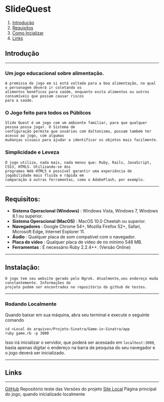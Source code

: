 # SlideQuest

1. [Introdução](#introdução)
2. [Requisitos](#requisitos)
3. [Como Incializar](#instalação)
4. [Links](#links)

## Introdução

---
### Um jogo educacional sobre alimentação.

    A premissa do jogo em si está voltada para a boa alimentação, no qual o personagem deverá ir coletando os
    alimentos benéficos para saúde, enquanto evita alimentos ou outros consumíveis que possam causar riscos 
    para a saúde.
    
### O Jogo feito para todos os Públicos

    Slide Quest é um jogo com um ambiente familiar, para que qualquer pessoa possa jogar. O Sistema de 
    configuração permite que usuários com daltonismo, possam também ter acesso ao jogo, com algumas 
    mudanças visuais para ajudar a identificar os objetos mais facilmente.
    
### Simplicidade e Leveza
    
    O jogo utiliza, nada mais, nada menos que: Ruby, Rails, JavaScript, CSS3, HTML5. Utilizando-se dos
    programas Web HTML5 é possível garantir uma experiência de jogabilidade mais fluida e rápida em 
    comparação à outras ferramentas, como o AdobeFlash, por exemplo.
    
---

## Requisitos:

- **Sistema Operacional (Windows)** : Windows Vista, Windows 7, Windows 8.1 ou superior.
- **Sistema Operacional (MacOS)** : MacOS 10.0 Cheetah ou superior.
- **Navegadores** : Google Chrome 54+, Mozilla Firefox 52+, Safari, Microsoft Edge, Internet Explorer 11.
- **Áudio** : Qualquer placa de som compatível com o navegador.
- **Placa de vídeo** : Qualquer placa de vídeo de no mínimo 548 MB.
- **Ferramentas** : É necessário Ruby 2.2.4++. (Versão Online)

---

## Instalação:

    O jogo tem seu website gerado pelo Ngrok. Atualmente,seu endereço muda constantemente. Informações do 
    projeto podem ser encontrados no repositório do github de testes.
  
---

### Rodando Localmente

Quando baixar em sua máquina, abra seu terminal e execute o seguinte comando
    
    cd <Local do arquivo>/Projeto-Sinatra/Game-in-Sinatra/app
    ruby game.rb -p 3000

Isso irá inicializar o servidor, que poderá ser acessado em ```localhost:3000```, basta apenas digitar o 
endereço na barra de pesquisa do seu navegador e o jogo deverá ser inicializado.

---

## Links

---
[GitHub](https://github.com/senai-sj/Projeto-Sinatra/releases) Repositório teste das Versões do projeto
[Site Local](localhost:3000/) Página principal do jogo, quando inicializado localmente
